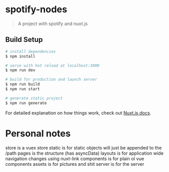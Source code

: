 # spotify-nodes

> A project with spotify and nuxt.js

## Build Setup

```bash
# install dependencies
$ npm install

# serve with hot reload at localhost:3000
$ npm run dev

# build for production and launch server
$ npm run build
$ npm run start

# generate static project
$ npm run generate
```

For detailed explanation on how things work, check out [Nuxt.js docs](https://nuxtjs.org).

# Personal notes

store is a vuex store
static is for static objects will just be appended to the /path
pages is the structure (has asyncData)
layouts is for application wide navigation changes using nuxt-link
components is for plain ol vue components
assets is for pictures and shit
server is for the server
